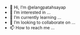 - 👋 Hi, I’m @elangpatahsayap
- 👀 I’m interested in ...
- 🌱 I’m currently learning ...
- 💞️ I’m looking to collaborate on ...
- 📫 How to reach me ...

<!---
elangpatahsayap/elangpatahsayap is a ✨ special ✨ repository because its `README.md` (this file) appears on your GitHub profile.
You can click the Preview link to take a look at your changes.
--->
